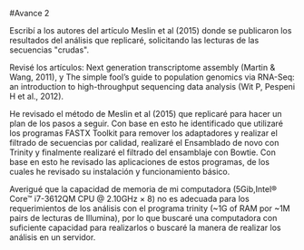 #Avance 2

Escribí a los autores del artículo  Meslin et al (2015) donde se publicaron los resultados del análisis que replicaré, solicitando las lecturas de las secuencias "crudas".

Revisé los artículos: Next generation transcriptome assembly (Martin & Wang, 2011), y The simple fool’s guide to population genomics via
RNA-Seq: an introduction to high-throughput sequencing
data analysis (Wit P, Pespeni H et al., 2012).

He revisado el método de Meslin et al (2015) que replicaré para hacer un plan de los pasos a seguir. Con base en esto he identificado que utilizaré  los programas FASTX Toolkit para remover los adaptadores y realizar el filtrado de secuencias por calidad, realizaré el Ensamblado de novo con Trinity y finalmente realizaré el filtrado del ensamblaje con Bowtie.  Con base en esto he revisado las aplicaciones  de estos programas, de los cuales he revisado su instalación y funcionamiento básico.

Averigué que la capacidad de memoria de mi computadora (5Gib,Intel® Core™ i7-3612QM CPU @ 2.10GHz × 8) no es adecuada  para los requerimientos de los análisis con el programa trinity (~1G of RAM por ~1M pairs de lecturas de Illumina), por lo que buscaré una computadora con suficiente capacidad para realizarlos o buscaré la manera de realizar los análisis en un servidor.

